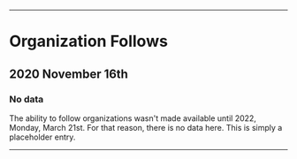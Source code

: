 
***

# Organization Follows

## 2020 November 16th

### No data

The ability to follow organizations wasn't made available until 2022, Monday, March 21st. For that reason, there is no data here. This is simply a placeholder entry.

***
